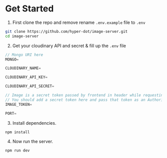 # Get Started

1. First clone the repo and remove rename `.env.example` file to `.env`

```sh
git clone https://github.com/hyper-dot/image-server.git
cd image-server

```

2. Get your cloudinary API and secret & fill up the `.env` file

```js
// Mongo URI here
MONGO=

CLOUDINARY_NAME=

CLOUDINARY_API_KEY=

CLOUDINARY_API_SECRET=

// Image is a secret token passed by frontend in header while requesting routes that need auth
// You should add a secret token here and pass that token as an Authorization header from frontend
IMAGE_TOKEN=

PORT=
```

3. Install dependencies.

```sh
npm install
```

4. Now run the server.

```sh
npm run dev
```

